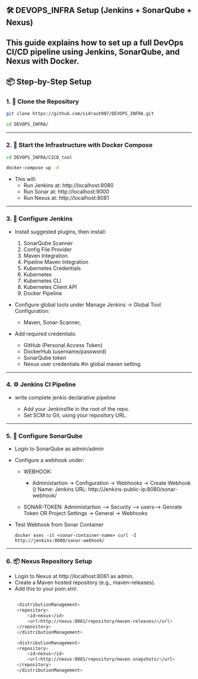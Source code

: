 ## 🛠 DEVOPS_INFRA Setup (Jenkins + SonarQube + Nexus)

This guide explains how to set up a full DevOps CI/CD pipeline using **Jenkins**, **SonarQube**, and **Nexus** with Docker. 
---

## 📦 Step-by-Step Setup

### 1. 🔧 Clone the Repository

```bash
git clone https://github.com/sidraut007/DEVOPS_INFRA.git

cd DEVOPS_INFRA/
```
---

### 2. 🐳 Start the Infrastructure with Docker Compose

```bash
cd DEVOPS_INFRA/CICD_tool

docker-compose up -d

```

- This will:
    - Run Jenkins at:    http://localhost:8080
    - Run Sonar at:    http://localhost:9000
    - Run Nexus at:    http://localhost:8081

---

### 3. 👷 Configure Jenkins

- Install suggested plugins, then install:
	1. SonarQube Scanner
	2. Config File Provider
	3. Maven Integration
	4. Pipeline Maven Integration
	5. Kubernetes Credentials
	6. Kubernetes
	7. Kubernetes CLI
	8. Kubernetes Client API
	9. Docker Pipeline

- Configure global tools under Manage Jenkins → Global Tool Configuration:
    - Maven, Sonar-Scanner, 

- Add required credentials:

    - GitHub (Personal Access Token)
    - DockerHub (username/password)
    - SonarQube token
    - Nexus user credentials #in global maven setting

---

### 4. ⚙️ Jenkins CI Pipeline 
- write complete jenkis declarative pipeline 

    - Add your Jenkinsfile in the root of the repo.
    - Set SCM to Git, using your repository URL.

---

### 5. 🧪 Configure SonarQube
- Login to SonarQube as admin/admin

- Configure a webhook under:
  - WEBHOOK:
	-	Administartion -> Configuration -> Webhooks -> Create Webhook ()
		Name: Jenkins
		URL: http://Jenkins-public-ip:8080/sonar-webhook/

  - SONAR-TOKEN: 
	Admimistartion --> Security --> users--> Genrate Token
			OR
        Project Settings → General → Webhooks

- Test Webhook from Sonar Container
    ```
    docker exec -it <sonar-container-name> curl -I http://jenkins:8080/sonar-webhook/
    ```

---

### 6. 📦 Nexus Repository Setup
- Login to Nexus at http://localhost:8081 as admin.
- Create a Maven hosted repository (e.g., maven-releases).
- Add this to your pom.xml:

```bash

    <distributionManagement>
    <repository>
        <id>nexus</id>
        <url>http://nexus:8081/repository/maven-releases/</url>
    </repository>
    </distributionManagement>

    <distributionManagement>
    <repository>
        <id>nexus</id>
        <url>http://nexus:8081/repository/maven-snapshots/</url>
    </repository>
    </distributionManagement>

```
